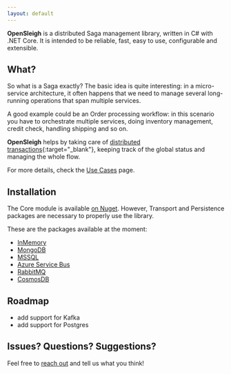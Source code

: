 ```yaml
---
layout: default
---
```


**OpenSleigh** is a distributed Saga management library, written in C# with .NET Core. 
It is intended to be reliable, fast, easy to use, configurable and extensible.

## What?
So what is a Saga exactly? The basic idea is quite interesting: in a micro-service architecture, it often happens that we need to manage several long-running operations that span multiple services. 

A good example could be an Order processing workflow: in this scenario you have to orchestrate multiple services, doing inventory management, credit check, handling shipping and so on.   

**OpenSleigh** helps by taking care of [distributed transactions](https://www.davideguida.com/improving-microservices-reliability-part-1-two-phase-commit/){:target="_blank"}, keeping track of the global status and managing the whole flow.

For more details, check the [Use Cases](/use-cases/) page.

## Installation
The Core module is available [on Nuget](https://www.nuget.org/packages/OpenSleigh.Core/).
However, Transport and Persistence packages are necessary to properly use the library.

These are the packages available at the moment:
- [InMemory](https://www.nuget.org/packages/OpenSleigh.Persistence.InMemory/)
- [MongoDB](https://www.nuget.org/packages/OpenSleigh.Persistence.Mongo/)
- [MSSQL](https://www.nuget.org/packages/OpenSleigh.Persistence.SQL/)
- [Azure Service Bus](https://www.nuget.org/packages/OpenSleigh.Transport.AzureServiceBus/)
- [RabbitMQ](https://www.nuget.org/packages/OpenSleigh.Transport.RabbitMQ/)
- [CosmosDB](https://www.nuget.org/packages/OpenSleigh.Persistence.Cosmos/)

## Roadmap
- add support for Kafka
- add support for Postgres

## Issues? Questions? Suggestions?
Feel free to [reach out](https://github.com/mizrael/OpenSleigh/discussions) and tell us what you think!